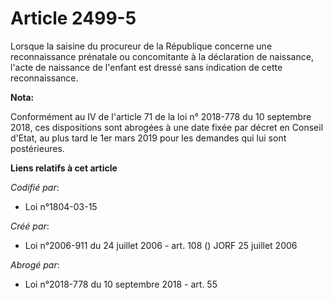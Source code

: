 # Article 2499-5

Lorsque la saisine du procureur de la République concerne une reconnaissance prénatale ou concomitante à la déclaration de
naissance, l'acte de naissance de l'enfant est dressé sans indication de cette reconnaissance.

**Nota:**

Conformément au IV de l'article 71 de la loi n° 2018-778 du 10 septembre 2018, ces dispositions sont abrogées à une date
fixée par décret en Conseil d'Etat, au plus tard le 1er mars 2019 pour les demandes qui lui sont postérieures.

**Liens relatifs à cet article**

_Codifié par_:

  - Loi n°1804-03-15

_Créé par_:

  - Loi n°2006-911 du 24 juillet 2006 - art. 108 () JORF 25 juillet 2006

_Abrogé par_:

  - Loi n°2018-778 du 10 septembre 2018 - art. 55
